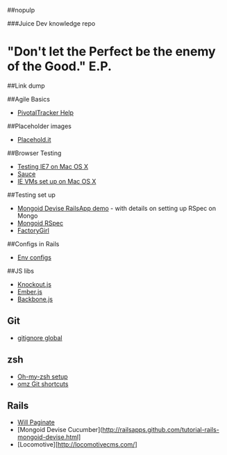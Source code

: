 ##nopulp

###Juice Dev knowledge repo

# "Don't let the Perfect be the enemy of the Good." E.P.

##Link dump

##Agile Basics

 - [PivotalTracker Help](https://www.pivotaltracker.com/help/gettingstarted) 

##Placeholder images
 - [Placehold.it](http://placehold.it/)

##Browser Testing

 - [Testing IE7 on Mac OS X](http://osxdaily.com/2011/09/04/internet-explorer-for-mac-ie7-ie8-ie-9-free/)
 - [Sauce](https://saucelabs.com)
 - [IE VMs set up on Mac OS X](https://github.com/xdissent/ievms)

##Testing set up
 - [Mongoid Devise RailsApp demo](http://railsapps.github.com/tutorial-rails-mongoid-devise.html) - with details on setting up RSpec on Mongo
 - [Mongoid RSpec](https://github.com/evansagge/mongoid-rspec)
 - [FactoryGirl](https://github.com/thoughtbot/factory_girl/blob/master/GETTING_STARTED.md)

##Configs in Rails
 - [Env configs](http://jasonnoble.org/2011/12/updated-rails3-custom-environment-variables.html)

##JS libs
 - [Knockout.js](http://knockoutjs.com/)
  - [Ember.js](http://emberjs.com/0)
  - [Backbone.js](http://backbonejs.org/)

## Git
 - [gitignore global](https://help.github.com/articles/ignoring-files)

## zsh
 - [Oh-my-zsh setup](https://github.com/robbyrussell/oh-my-zsh)
 - [omz Git shortcuts](https://github.com/robbyrussell/oh-my-zsh/blob/master/plugins/git/git.plugin.zsh)

## Rails
 - [Will Paginate](https://github.com/mislav/will_paginate/wiki)
 - [Mongoid Devise Cucumber](http://railsapps.github.com/tutorial-rails-mongoid-devise.html]
 - [Locomotive][http://locomotivecms.com/]